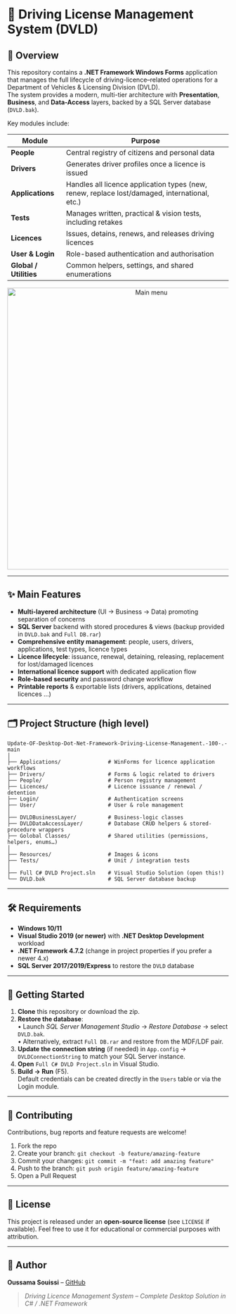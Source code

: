 # 🚗 Driving License Management System (DVLD)

## 📝 Overview

This repository contains a **.NET Framework Windows Forms** application that manages the full lifecycle of driving-licence–related operations for a Department of Vehicles & Licensing Division (DVLD).  
The system provides a modern, multi-tier architecture with **Presentation**, **Business**, and **Data-Access** layers, backed by a SQL Server database (`DVLD.bak`).

Key modules include:

| Module | Purpose |
|--------|---------|
| **People** | Central registry of citizens and personal data |
| **Drivers** | Generates driver profiles once a licence is issued |
| **Applications** | Handles all licence application types (new, renew, replace lost/damaged, international, etc.) |
| **Tests** | Manages written, practical & vision tests, including retakes |
| **Licences** | Issues, detains, renews, and releases driving licences |
| **User & Login** | Role-based authentication and authorisation |
| **Global / Utilities** | Common helpers, settings, and shared enumerations |

<p align="center">
  <img src="screen%20print/MainScreen.png" width="640" alt="Main menu"/>
</p>

---

## ✨ Main Features

- **Multi-layered architecture** (UI → Business → Data) promoting separation of concerns
- **SQL Server** backend with stored procedures & views (backup provided in `DVLD.bak` and `Full DB.rar`)
- **Comprehensive entity management**: people, users, drivers, applications, test types, licence types
- **Licence lifecycle**: issuance, renewal, detaining, releasing, replacement for lost/damaged licences
- **International licence support** with dedicated application flow
- **Role-based security** and password change workflow
- **Printable reports** & exportable lists (drivers, applications, detained licences …)

---

## 🗂️ Project Structure (high level)

```
Update-OF-Desktop-Dot-Net-Framework-Driving-License-Management.-100-.-main
│
├── Applications/               # WinForms for licence application workflows
├── Drivers/                    # Forms & logic related to drivers
├── People/                     # Person registry management
├── Licences/                   # Licence issuance / renewal / detention
├── Login/                      # Authentication screens
├── User/                       # User & role management
│
├── DVLDBusinessLayer/          # Business-logic classes
├── DVLDDataAccessLayer/        # Database CRUD helpers & stored-procedure wrappers
├── Golobal Classes/            # Shared utilities (permissions, helpers, enums…)
│
├── Resources/                  # Images & icons
├── Tests/                      # Unit / integration tests
│
├── Full C# DVLD Project.sln    # Visual Studio Solution (open this!)
└── DVLD.bak                    # SQL Server database backup
```

---

## 🛠  Requirements

- **Windows 10/11**
- **Visual Studio 2019 (or newer)** with **.NET Desktop Development** workload
- **.NET Framework 4.7.2** (change in project properties if you prefer a newer 4.x)
- **SQL Server 2017/2019/Express** to restore the `DVLD` database

---

## 🚀 Getting Started

1. **Clone** this repository or download the zip.
2. **Restore the database**:  
   • Launch *SQL Server Management Studio* → *Restore Database* → select `DVLD.bak`.  
   • Alternatively, extract `Full DB.rar` and restore from the MDF/LDF pair.
3. **Update the connection string** (if needed) in `App.config` → `DVLDConnectionString` to match your SQL Server instance.
4. **Open** `Full C# DVLD Project.sln` in Visual Studio.
5. **Build → Run** (F5).  
   Default credentials can be created directly in the `Users` table or via the Login module.

---

## 🤝 Contributing

Contributions, bug reports and feature requests are welcome!

1. Fork the repo
2. Create your branch: `git checkout -b feature/amazing-feature`
3. Commit your changes: `git commit -m "feat: add amazing feature"`
4. Push to the branch: `git push origin feature/amazing-feature`
5. Open a Pull Request

---

## 📜 License

This project is released under an **open-source license** (see `LICENSE` if available). Feel free to use it for educational or commercial purposes with attribution.

---

## 👤 Author

**Oussama Souissi** – [GitHub](https://github.com/Oussama-souissi024)

> *Driving Licence Management System – Complete Desktop Solution in C# / .NET Framework*
